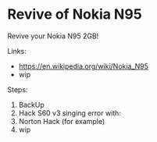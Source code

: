 # Revive of Nokia N95
Revive your Nokia N95 2GB!

Links:

- https://en.wikipedia.org/wiki/Nokia_N95
- wip

Steps:

1. BackUp
2. Hack S60 v3 singing error with:
3. Norton Hack (for example)
4. wip
